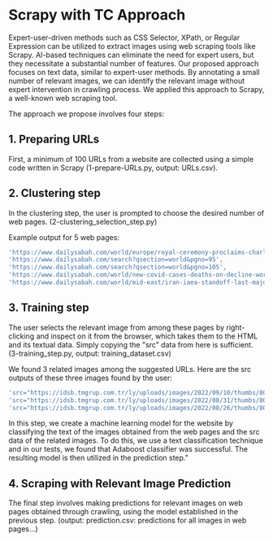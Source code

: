 
# Scrapy with TC Approach
Expert-user-driven methods such as CSS Selector, XPath, or Regular Expression can be utilized to extract images using web scraping tools like Scrapy. AI-based techniques can eliminate the need for expert users, but they necessitate a substantial number of features. Our proposed approach focuses on text data, similar to expert-user methods. By annotating a small number of relevant images, we can identify the relevant image without expert intervention in crawling process. We applied this approach to Scrapy, a well-known web scraping tool.

The approach we propose involves four steps:

## 1. Preparing URLs
First, a minimum of 100 URLs from a website are collected using a simple code written in Scrapy (1-prepare-URLs.py, output: URLs.csv).

## 2. Clustering step
In the clustering step, the user is prompted to choose the desired number of web pages. (2-clustering_selection_step.py)

Example output for 5 web pages:
```javascript
'https://www.dailysabah.com/world/europe/royal-ceremony-proclaims-charles-as-king-queens-funeral-on-sept-19', 
'https://www.dailysabah.com/search?qsection=world&pgno=95', 
'https://www.dailysabah.com/search?qsection=world&pgno=105', 
'https://www.dailysabah.com/world/new-covid-cases-deaths-on-decline-worldwide-who/news', 
'https://www.dailysabah.com/world/mid-east/iran-iaea-standoff-last-major-hurdle-in-reviving-nuke-deal'
```

## 3. Training step
The user selects the relevant image from among these pages by right-clicking and inspect on it from the browser, which takes them to the HTML and its textual data. Simply copying the "src" data from here is sufficient. (3-training_step.py, output: training_dataset.csv)

We found 3 related images among the suggested URLs. Here are the src outputs of these three images found by the user:
```javascript
'src="https://idsb.tmgrup.com.tr/ly/uploads/images/2022/09/10/thumbs/800x531/230123.jpg?v=1662838000"',
'src="https://idsb.tmgrup.com.tr/ly/uploads/images/2022/08/31/thumbs/800x531/228120.jpg?v=1661966273"',
'src="https://idsb.tmgrup.com.tr/ly/uploads/images/2022/08/26/thumbs/800x531/227103.jpg?v=1661507864"'
```
In this step, we create a machine learning model for the website by classifying the text of the images obtained from the web pages and the src data of the related images. To do this, we use a text classification technique and in our tests, we found that Adaboost classifier was successful. The resulting model is then utilized in the prediction step."


## 4. Scraping with Relevant Image Prediction
The final step involves making predictions for relevant images on web pages obtained through crawling, using the model established in the previous step. (output: prediction.csv: predictions for all images in web pages...)




